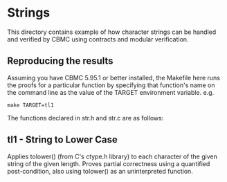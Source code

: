 # Strings

This directory contains example of how character strings can
be handled and verified by CBMC using contracts and modular verification.

## Reproducing the results

Assuming you have CBMC 5.95.1 or better installed, the Makefile here
runs the proofs for a particular function by specifying that function's name
on the command line as the value of the TARGET environment variable. e.g.

```
make TARGET=tl1
```

The functions declared in str.h and str.c are as follows:

## tl1 - String to Lower Case

Applies tolower() (from C's ctype.h library) to each
character of the given string of the given length.
Proves partial correctness using a quantified post-condition,
also using tolower() as an uninterpreted function.
